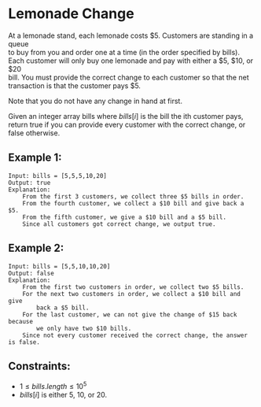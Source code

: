 # Lemonade Change
At a lemonade stand, each lemonade costs $\$5$. Customers are standing in a queue  
to buy from you and order one at a time (in the order specified by bills).  
Each customer will only buy one lemonade and pay with either a $\$5$, $\$10$, or $\$20$  
bill. You must provide the correct change to each customer so that the net  
transaction is that the customer pays $\$5$.

Note that you do not have any change in hand at first.

Given an integer array bills where $bills[i]$ is the bill the ith customer pays,  
return true if you can provide every customer with the correct change, or  
false otherwise.

 

## Example 1:

    Input: bills = [5,5,5,10,20]
    Output: true
    Explanation: 
        From the first 3 customers, we collect three $5 bills in order.
        From the fourth customer, we collect a $10 bill and give back a $5.
        From the fifth customer, we give a $10 bill and a $5 bill.
        Since all customers got correct change, we output true.

## Example 2:

    Input: bills = [5,5,10,10,20]
    Output: false
    Explanation: 
        From the first two customers in order, we collect two $5 bills.
        For the next two customers in order, we collect a $10 bill and give 
            back a $5 bill.
        For the last customer, we can not give the change of $15 back because 
            we only have two $10 bills.
        Since not every customer received the correct change, the answer is false.

 

## Constraints:

* $1 \le bills.length \le 10^5$
* $bills[i]$ is either 5, 10, or 20.

